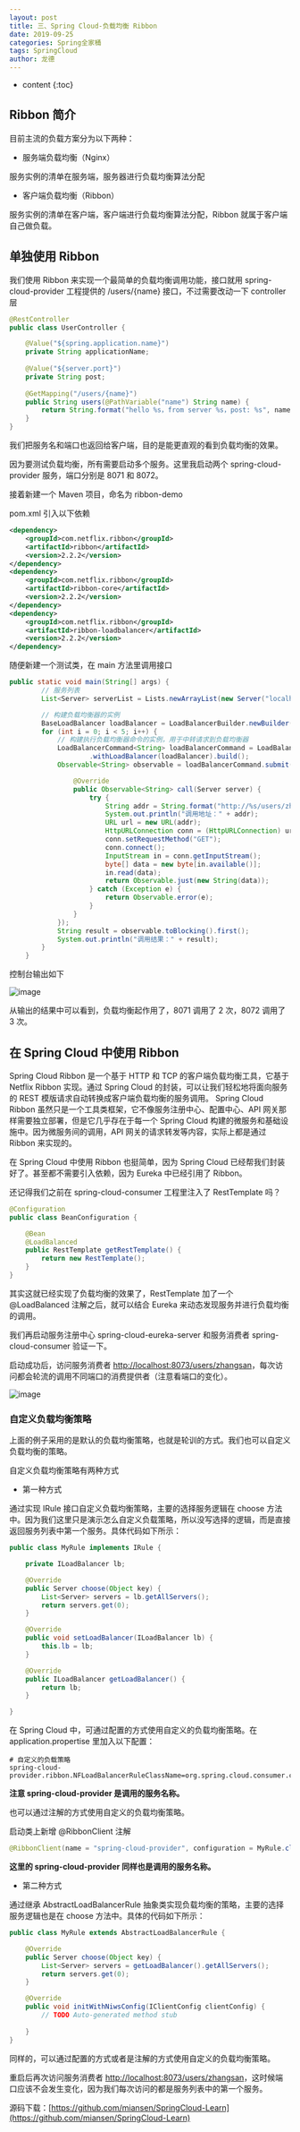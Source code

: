 ```yaml
---
layout: post
title: 三、Spring Cloud-负载均衡 Ribbon
date: 2019-09-25
categories: Spring全家桶
tags: SpringCloud
author: 龙德
---
```


* content
{:toc}

## Ribbon 简介

目前主流的负载方案分为以下两种：

- 服务端负载均衡（Nginx）

服务实例的清单在服务端，服务器进行负载均衡算法分配

- 客户端负载均衡（Ribbon）

服务实例的清单在客户端，客户端进行负载均衡算法分配，Ribbon 就属于客户端自己做负载。

## 单独使用 Ribbon

我们使用 Ribbon 来实现一个最简单的负载均衡调用功能，接口就用 spring-cloud-provider 工程提供的 /users/{name} 接口，不过需要改动一下 controller 层

```java
@RestController
public class UserController {

	@Value("${spring.application.name}")
	private String applicationName;
	
	@Value("${server.port}")
	private String post;
	
	@GetMapping("/users/{name}")
	public String users(@PathVariable("name") String name) {
		return String.format("hello %s，from server %s，post: %s", name, applicationName, post);
	}
}
```

我们把服务名和端口也返回给客户端，目的是能更直观的看到负载均衡的效果。

因为要测试负载均衡，所有需要启动多个服务。这里我启动两个 spring-cloud-provider 服务，端口分别是 8071 和 8072。

接着新建一个 Maven 项目，命名为 ribbon-demo

pom.xml 引入以下依赖

```xml
<dependency>
	<groupId>com.netflix.ribbon</groupId>
	<artifactId>ribbon</artifactId>
	<version>2.2.2</version>
</dependency>
<dependency>
	<groupId>com.netflix.ribbon</groupId>
	<artifactId>ribbon-core</artifactId>
	<version>2.2.2</version>
</dependency>
<dependency>
	<groupId>com.netflix.ribbon</groupId>
	<artifactId>ribbon-loadbalancer</artifactId>
	<version>2.2.2</version>
</dependency>
```

随便新建一个测试类，在 main 方法里调用接口

```java
public static void main(String[] args) {
		// 服务列表
		List<Server> serverList = Lists.newArrayList(new Server("localhost", 8071), new Server("localhost", 8072));

		// 构建负载均衡器的实例
		BaseLoadBalancer loadBalancer = LoadBalancerBuilder.newBuilder().buildFixedServerListLoadBalancer(serverList);
		for (int i = 0; i < 5; i++) {
			// 构建执行负载均衡器命令的实例，用于中转请求到负载均衡器
			LoadBalancerCommand<String> loadBalancerCommand = LoadBalancerCommand.<String>builder()
					.withLoadBalancer(loadBalancer).build();
			Observable<String> observable = loadBalancerCommand.submit(new ServerOperation<String>() {

				@Override
				public Observable<String> call(Server server) {
					try {
						String addr = String.format("http://%s/users/zhangsan", server.getHostPort());
						System.out.println("调用地址：" + addr);
						URL url = new URL(addr);
						HttpURLConnection conn = (HttpURLConnection) url.openConnection();
						conn.setRequestMethod("GET");
						conn.connect();
						InputStream in = conn.getInputStream();
						byte[] data = new byte[in.available()];
						in.read(data);
						return Observable.just(new String(data));
					} catch (Exception e) {
						return Observable.error(e);
					}
				}
			});
			String result = observable.toBlocking().first();
			System.out.println("调用结果：" + result);
		}
	}
```

控制台输出如下

![image](/assets/20191108100003.png)

从输出的结果中可以看到，负载均衡起作用了，8071 调用了 2 次，8072 调用了 3 次。

## 在 Spring Cloud 中使用 Ribbon

Spring Cloud Ribbon 是一个基于 HTTP 和 TCP 的客户端负载均衡工具，它基于 Netflix Ribbon 实现。通过 Spring Cloud 的封装，可以让我们轻松地将面向服务的 REST 模版请求自动转换成客户端负载均衡的服务调用。
Spring Cloud Ribbon 虽然只是一个工具类框架，它不像服务注册中心、配置中心、API 网关那样需要独立部署，但是它几乎存在于每一个 Spring Cloud 构建的微服务和基础设施中。因为微服务间的调用，API 网关的请求转发等内容，实际上都是通过 Ribbon 来实现的。

在 Spring Cloud 中使用 Ribbon 也挺简单，因为 Spring Cloud 已经帮我们封装好了。甚至都不需要引入依赖，因为 Eureka 中已经引用了 Ribbon。

还记得我们之前在 spring-cloud-consumer 工程里注入了 RestTemplate 吗？

```java
@Configuration
public class BeanConfiguration {

	@Bean
	@LoadBalanced
	public RestTemplate getRestTemplate() {
		return new RestTemplate();
	}
}
```

其实这就已经实现了负载均衡的效果了，RestTemplate 加了一个 @LoadBalanced 注解之后，就可以结合 Eureka 来动态发现服务并进行负载均衡的调用。

我们再启动服务注册中心 spring-cloud-eureka-server 和服务消费者 spring-cloud-consumer 验证一下。

启动成功后，访问服务消费者 [http://localhost:8073/users/zhangsan](http://localhost:8073/users/zhangsan)，每次访问都会轮流的调用不同端口的消费提供者（注意看端口的变化）。

![image](/assets/ribbon3.gif)

### 自定义负载均衡策略

上面的例子采用的是默认的负载均衡策略，也就是轮训的方式。我们也可以自定义负载均衡的策略。

自定义负载均衡策略有两种方式

- 第一种方式

通过实现 IRule 接口自定义负载均衡策略，主要的选择服务逻辑在 choose 方法中。因为我们这里只是演示怎么自定义负载策略，所以没写选择的逻辑，而是直接返回服务列表中第一个服务。具体代码如下所示：

```java
public class MyRule implements IRule {

	private ILoadBalancer lb;

	@Override
	public Server choose(Object key) {
		List<Server> servers = lb.getAllServers();
		return servers.get(0);
	}

	@Override
	public void setLoadBalancer(ILoadBalancer lb) {
		this.lb = lb;
	}

	@Override
	public ILoadBalancer getLoadBalancer() {
		return lb;
	}

}
```

在 Spring Cloud 中，可通过配置的方式使用自定义的负载均衡策略。在 application.propertise 里加入以下配置：

```propertise
# 自定义的负载策略
spring-cloud-provider.ribbon.NFLoadBalancerRuleClassName=org.spring.cloud.consumer.config.MyRule
```

**注意 spring-cloud-provider 是调用的服务名称。**

也可以通过注解的方式使用自定义的负载均衡策略。

启动类上新增 @RibbonClient 注解

```java
@RibbonClient(name = "spring-cloud-provider", configuration = MyRule.class)
```

**这里的 spring-cloud-provider 同样也是调用的服务名称。**

- 第二种方式

通过继承 AbstractLoadBalancerRule 抽象类实现负载均衡的策略，主要的选择服务逻辑也是在 choose 方法中。具体的代码如下所示：

```java
public class MyRule extends AbstractLoadBalancerRule {

	@Override
	public Server choose(Object key) {
		List<Server> servers = getLoadBalancer().getAllServers();
		return servers.get(0);
	}

	@Override
	public void initWithNiwsConfig(IClientConfig clientConfig) {
		// TODO Auto-generated method stub
		
	}
}
```

同样的，可以通过配置的方式或者是注解的方式使用自定义的负载均衡策略。

重启后再次访问服务消费者 [http://localhost:8073/users/zhangsan](http://localhost:8073/users/zhangsan)，这时候端口应该不会发生变化，因为我们每次访问的都是服务列表中的第一个服务。

源码下载：[https://github.com/miansen/SpringCloud-Learn](https://github.com/miansen/SpringCloud-Learn)